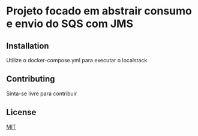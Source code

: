 # Projeto focado em abstrair consumo e envio do SQS com JMS

## Installation

Utilize o docker-compose.yml para executar o localstack

## Contributing

Sinta-se livre para contribuir

## License

[MIT](https://choosealicense.com/licenses/mit/)
